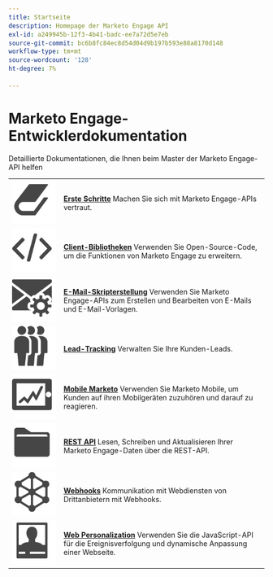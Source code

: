 ```yaml
---
title: Startseite
description: Homepage der Marketo Engage API
exl-id: a249945b-12f3-4b41-badc-ee7a72d5e7eb
source-git-commit: bc6b8fc84ec8d54d04d9b197b593e88a8170d148
workflow-type: tm+mt
source-wordcount: '128'
ht-degree: 7%

---
```


# Marketo Engage-Entwicklerdokumentation

Detaillierte Dokumentationen, die Ihnen beim Master der Marketo Engage-API helfen

<table>
<tbody>
<tr>
<td><img src="assets/Smock_Book_18_N.svg" alt="Erste Schritte"></td>
<td><a href="getting-started.md"><strong>Erste Schritte</strong></a> Machen Sie sich mit Marketo Engage-APIs vertraut.</td>
</tr>
<tr>
<td><img src="assets/Smock_Code_18_N.svg" alt="Client-Bibliotheken"></td>
<td><a href="https://github.com/Marketo/Community-Supported-Client-Libraries"><strong>Client-Bibliotheken</strong></a> Verwenden Sie Open-Source-Code, um die Funktionen von Marketo Engage zu erweitern.</td>
</tr>
<tr>
<td><img src="assets/Smock_EmailGear_18_N.svg" alt="E-Mail-Skripterstellung"></td>
<td><a href="email-scripting.md"><strong>E-Mail-Skripterstellung</strong></a> Verwenden Sie Marketo Engage-APIs zum Erstellen und Bearbeiten von E-Mails und E-Mail-Vorlagen.</td>
</tr>
<tr>
<td><img src="assets/Smock_PeopleGroup_18_N.svg" alt="Lead-Verfolgung"></td>
<td><a href="javascript-api/lead-tracking.md"><strong>Lead-Tracking</strong></a> Verwalten Sie Ihre Kunden-Leads.</td>
</tr>
<tr>
<td><img src="assets/Smock_MobileServices_18_N.svg" alt="Mobile Marketo"></td>
<td><a href="mobile/mobile.md"><strong>Mobile Marketo</strong></a> Verwenden Sie Marketo Mobile, um Kunden auf ihren Mobilgeräten zuzuhören und darauf zu reagieren.</td>
</tr>
<tr>
<td><img src="assets/Smock_AppleFiles_18_N.svg" alt="REST-APIs"></td>
<td><a href="https://developer.adobe.com/marketo-apis/"><strong>REST API</strong></a> Lesen, Schreiben und Aktualisieren Ihrer Marketo Engage-Daten über die REST-API.</td>
</tr>
<tr>
<td><img src="assets/Smock_SocialNetwork_18_N.svg" alt="Webhooks"></td>
<td><a href="webhooks/webhooks.md"><strong>Webhooks</strong></a> Kommunikation mit Webdiensten von Drittanbietern mit Webhooks.</td>
</tr>
<tr>
<td><img src="assets/Smock_PersonalizationField_18_N.svg" alt="Web-Personalisierung"></td>
<td><a href="javascript-api/web-personalization.md"><strong>Web Personalization</strong></a> Verwenden Sie die JavaScript-API für die Ereignisverfolgung und dynamische Anpassung einer Webseite.</td>
</tr>
</tbody>
</table>
